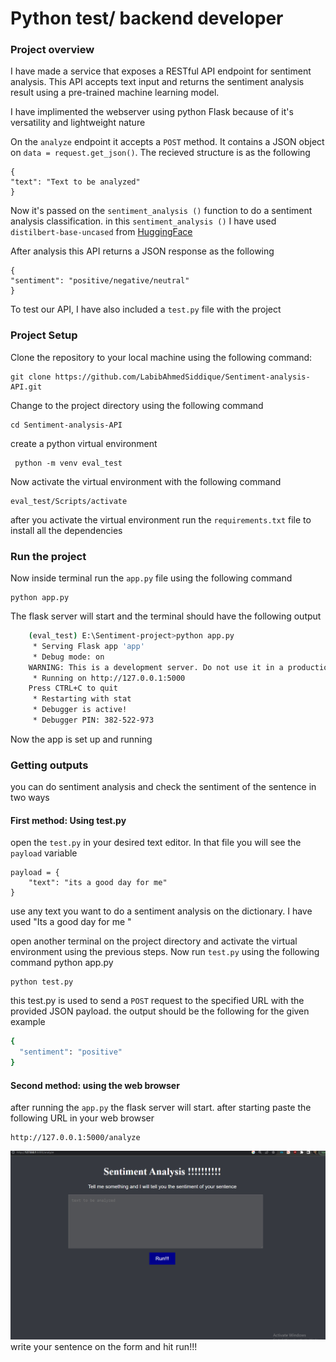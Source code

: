 # Python test/ backend developer 
### Project overview

I have made a service  that exposes a RESTful API endpoint for sentiment analysis. This API accepts text input and returns the sentiment analysis result using a pre-trained machine learning model.

I have implimented the webserver using python Flask because of it's versatility and lightweight nature 

On the `analyze`  endpoint it accepts a `POST` method.  It contains a JSON object on 
`data = request.get_json()`. The recieved structure is as the following

    
    {
    "text": "Text to be analyzed"
    }

Now it's passed on the `sentiment_analysis ()` function to do a sentiment analysis classification. 
in this `sentiment_analysis ()`  I have used `distilbert-base-uncased` from [HuggingFace](https://huggingface.co/ "HuggingFace")

After analysis this API returns a JSON response as the following 

    {
    "sentiment": "positive/negative/neutral"
    }
To test our API,  I have also included a `test.py` file with the project 

### Project Setup
Clone the repository to your local machine using the following command:

    git clone https://github.com/LabibAhmedSiddique/Sentiment-analysis-API.git
Change to the project directory using the following command 

    cd Sentiment-analysis-API

create a python virtual environment 

     python -m venv eval_test

Now activate the virtual environment with the following command 


    eval_test/Scripts/activate
after you activate the virtual environment run the `requirements.txt` file to install all the dependencies 
### Run the project
Now inside terminal run the `app.py` file using the following command


    python app.py
The flask server will start  and the terminal should have the following output 


```bash
    (eval_test) E:\Sentiment-project>python app.py
     * Serving Flask app 'app'
     * Debug mode: on
    WARNING: This is a development server. Do not use it in a production deployment. Use a production WSGI server instead.
     * Running on http://127.0.0.1:5000
    Press CTRL+C to quit
     * Restarting with stat
     * Debugger is active!
     * Debugger PIN: 382-522-973
```

Now the app is set up and running 
### Getting outputs
you can do sentiment analysis and check the sentiment of the sentence in two ways 
#### First method: Using test.py


open the `test.py`  in your desired text editor.  In that file you will see the `payload` variable


    payload = {
        "text": "its a good day for me"    
    }
use any text you want to do a sentiment analysis on the dictionary.  I have used "Its a good day for me "


open another terminal on the project directory and activate the virtual environment using the previous steps. 
Now run `test.py` using the following command 
python app.py

    python test.py

this test.py is used to send a `POST` request to the specified URL with the provided JSON payload.
the output should be the following for the given example 
```bash
{
  "sentiment": "positive"
}
```
#### Second method: using the web browser 
after running the `app.py` the flask server will start. after starting paste the following URL in your web browser 


    http://127.0.0.1:5000/analyze
	
![My Image](src/Capture2.PNG)
write your sentence on the form and hit run!!!
